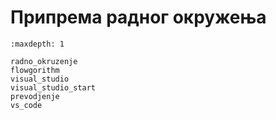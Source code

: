 # Припрема радног окружења

```{toctree}
:maxdepth: 1

radno_okruzenje
flowgorithm
visual_studio
visual_studio_start
prevodjenje
vs_code
```
